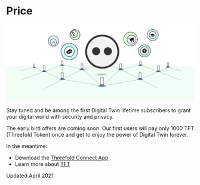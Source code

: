 # Price

![](img/price.png)

Stay tuned and be among the first Digital Twin lifetime subscribers to grant your digital world with security and privacy. 

The early bird offers are coming soon. Our first users will pay only 1000 TFT (Threefold Token) once and get to enjoy the power of Digital Twin forever.

In the meantime: 
- Download the [Threefold Connect App](threefold:threefold_connect)
- Learn more about [TFT](tft_definition)

Updated April 2021

<!--Be among the first Digital Twin subscribers and enjoy a lifetime journey for only 1000 TFTs. Grant your digital world with security and privacy. 

For now, the Digital Twin for Life will be the only subscription option released on the market and also limited in quantity. 
For 100 USD worth of TFT, you will have full access to all [Digital Twin Experiences](experiences), and you will be given GBs of capacity on Threefold Grid to start your journey. 

Digital Twin lifetime package will be sold in TFT to support the Threefold Token economy. 

**Note**: The amount received from selling Digital Twin for Life subscriptions will be used to improve our product, support the Foundation's good-for-the-world projects, pay farmers who contribute in providing capacity on the Threefold Grid and pay for the Payment Service Provider fees. 

If you want to subscribe for additional cloud capacity, please learn more about [cloud units](threefold:cloudunits)
> TO DO: Make a better and easy way to subscribe to additional cloud units 
Be at the centre of this revolutionary movement and **join our Digital Twin community now**. 
> TO DO: Link "join our Digital Twin community now" to CTA -->